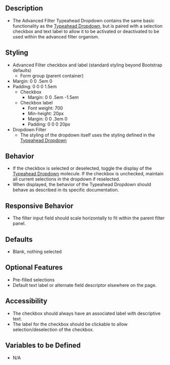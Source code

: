 ﻿## Description
- The Advanced Filter Typeahead Dropdown contains the same basic functionality as the [Typeahead Dropdown]( ?p=molecules-typeahead-dropdown), but is paired with a selection checkbox and text label to allow it to be activated or deactivated to be used within the advanced filter organism. 

## Styling
- Advanced Filter checkbox and label (standard styling beyond Bootstrap defaults)
  - Form group (parent container)
- Margin: 0 0 .5em 0
- Padding: 0 0 0 1.5em
  - Checkbox
    - Margin: 0 0 .5em -1.5em
  - Checkbox label
    - Font weight: 700
    - Min-height: 20px
    - Margin: 0 0 .3em 0
    - Padding: 0 0 0 20px
- Dropdown Filter
  - The styling of the dropdown itself uses the styling defined in the [Typeahead Dropdown]( ?p=molecules-typeahead-dropdown)

## Behavior
- If the checkbox is selected or deselected, toggle the display of the [Typeahead Dropdown]( ?p=molecules-typeahead-dropdown) molecule. If the checkbox is unchecked, maintain all current selections in the dropdown if reselected.
- When displayed, the behavior of the Typeahead Dropdown should behave as described in its specific documentation.

## Responsive Behavior
- The filter input field should scale horizontally to fit within the parent filter panel.

## Defaults
- Blank, nothing selected

## Optional Features
- Pre-filled selections
- Default text label or alternate field descriptor elsewhere on the page. 

## Accessibility
- The checkbox should always have an associated label with descriptive text.
- The label for the checkbox should be clickable to allow selection/deselection of the checkbox.

## Variables to be Defined
- N/A
